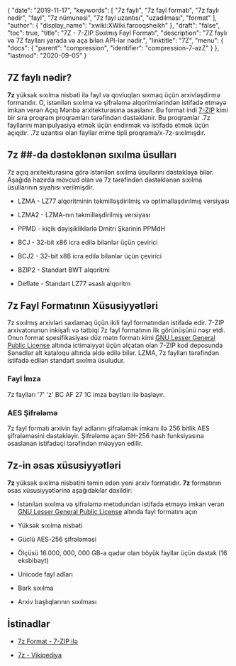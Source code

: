 {
  "date": "2019-11-17",
  "keywords": [
"7z faylı",
"7z fayl formatı",
"7z faylı nədir",
"fayl",
"7z nümunəsi",
"7z fayl uzantısı",
"uzadılması",
"format"
],
  "author": {
    "display_name": "xwiki:XWiki.farooqsheikh"
},
  "draft": "false",
  "toc": true,
  "title": "7Z - 7-ZIP Sıxılmış Fayl Formatı",
  "description": "7Z faylı və 7Z faylları yarada və aça bilən API-lər nədir.",
  "linktitle": "7Z",
  "menu": {
    "docs": {
      "parent": "compression",
      "identifier": "compression-7-azZ"
}
},
  "lastmod": "2020-09-05"
}

## 7Z faylı nədir?

**7z** yüksək sıxılma nisbəti ilə fayl və qovluqları sıxmaq üçün arxivləşdirmə formatıdır. O, istənilən sıxılma və şifrələmə alqoritmlərindən istifadə etməyə imkan verən Açıq Mənbə arxitekturasına əsaslanır. Bu format indi [7-ZIP](https://www.7-zip.org/) kimi bir sıra proqram proqramları tərəfindən dəstəklənir. Bu proqramlar .7z fayllarını manipulyasiya etmək üçün endirmək və istifadə etmək üçün açıqdır. .7z uzantısı olan fayllar mime tipli proqrama/x-7z-sıxılmışdır.

## 7z ##-da dəstəklənən sıxılma üsulları

7z açıq arxitekturasına görə istənilən sıxılma üsullarını dəstəkləyə bilər. Aşağıda hazırda mövcud olan və 7z tərəfindən dəstəklənən sıxılma üsullarının siyahısı verilmişdir.

* LZMA - LZ77 alqoritminin təkmilləşdirilmiş və optimallaşdırılmış versiyası

* LZMA2 - LZMA-nın təkmilləşdirilmiş versiyası

* PPMD - kiçik dəyişikliklərlə Dmitri Şkarinin PPMdH

* BCJ - 32-bit x86 icra edilə bilənlər üçün çevirici

* BCJ2 - 32-bit x86 icra edilə bilənlər üçün çevirici

* BZIP2 - Standart BWT alqoritmi

* Deflate - Standart LZ77 əsaslı alqoritm


## 7z Fayl Formatının Xüsusiyyətləri

7z sıxılmış arxivləri saxlamaq üçün ikili fayl formatından istifadə edir. 7-ZIP arxivatorunun inkişafı və tətbiqi 7z fayl formatının ilk görünüşünü nəşr etdi. Onun format spesifikasiyası düz mətn formatı kimi [GNU Lesser General Public License](https://www.gnu.org/copyleft/lesser.html) altında ictimaiyyət üçün əlçatan olan 7-ZIP kod deposunda Sənədlər alt kataloqu altında əldə edilə bilər. LZMA, 7z faylları tərəfindən istifadə edilən standart sıxılma üsuludur.

### Fayl İmza

7z faylları '7' 'z' BC AF 27 1C imza baytları ilə başlayır.

### AES Şifrələmə

7z fayl formatı arxivin fayl adlarını şifrələmək imkanı ilə 256 bitlik AES şifrələməsini dəstəkləyir. Şifrələmə açarı SH-256 hash funksiyasına əsaslanan istifadəçi tərəfindən müəyyən edilir.

## 7z-in əsas xüsusiyyətləri

**7z** yüksək sıxılma nisbətini təmin edən yeni arxiv formatıdır. **7z** formatının əsas xüsusiyyətlərinə aşağıdakılar daxildir:

* İstənilən sıxılma və şifrələmə metodundan istifadə etməyə imkan verən [GNU Lesser General Public License](https://www.gnu.org/copyleft/lesser.html) altında fayl formatını açın

* Yüksək sıxılma nisbəti

* Güclü AES-256 şifrələməsi

* Ölçüsü 16.000, 000, 000 GB-a qədər olan böyük fayllar üçün dəstək (16 eksbibayt)

* Unicode fayl adları

* Bərk sıxılma

* Arxiv başlıqlarının sıxılması


## İstinadlar

* [7z Format - 7-ZIP ilə](https://www.7-zip.org/7z.html)

* [7z - Vikipediya](https://en.wikipedia.org/wiki/7z)


